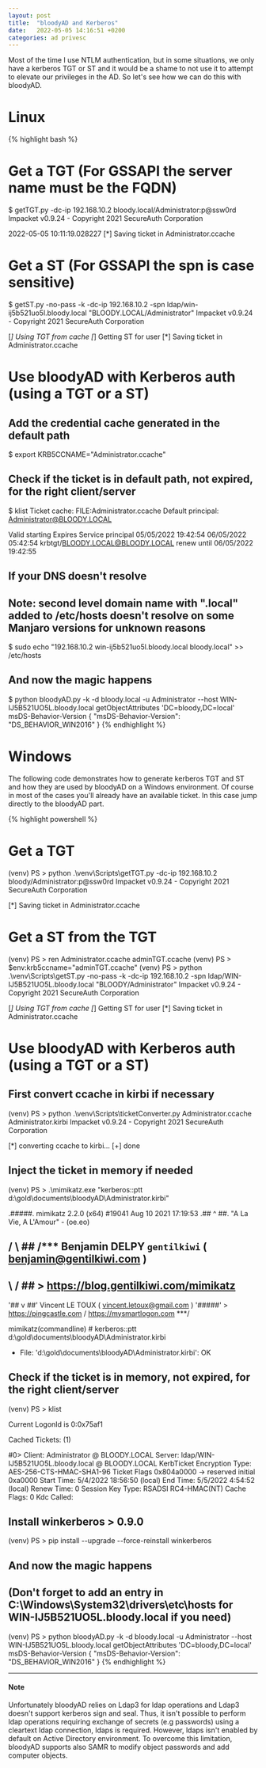 ```yaml
---
layout: post
title:  "bloodyAD and Kerberos"
date:   2022-05-05 14:16:51 +0200
categories: ad privesc
---
```

Most of the time I use NTLM authentication, but in some situations, we only have a kerberos TGT or ST and it would be a shame to not use it to attempt to elevate our privileges in the AD. So let's see how we can do this with bloodyAD.

# Linux

{% highlight bash %}
# Get a TGT (For GSSAPI the server name must be the FQDN)
$ getTGT.py -dc-ip 192.168.10.2 bloody.local/Administrator:p@ssw0rd
Impacket v0.9.24 - Copyright 2021 SecureAuth Corporation

2022-05-05 10:11:19.028227
[*] Saving ticket in Administrator.ccache

# Get a ST (For GSSAPI the spn is case sensitive)
$ getST.py -no-pass -k -dc-ip 192.168.10.2 -spn ldap/win-ij5b521uo5l.bloody.local "BLOODY.LOCAL/Administrator"
Impacket v0.9.24 - Copyright 2021 SecureAuth Corporation

[*] Using TGT from cache
[*] Getting ST for user
[*] Saving ticket in Administrator.ccache

# Use bloodyAD with Kerberos auth (using a TGT or a ST)
## Add the credential cache generated in the default path
$ export KRB5CCNAME="Administrator.ccache"

## Check if the ticket is in default path, not expired, for the right client/server
$ klist
Ticket cache: FILE:Administrator.ccache
Default principal: Administrator@BLOODY.LOCAL

Valid starting       Expires              Service principal
05/05/2022 19:42:54  06/05/2022 05:42:54  krbtgt/BLOODY.LOCAL@BLOODY.LOCAL
	renew until 06/05/2022 19:42:55

## If your DNS doesn't resolve
## Note: second level domain name with ".local" added to /etc/hosts doesn't resolve on some Manjaro versions for unknown reasons
$ sudo echo "192.168.10.2 win-ij5b521uo5l.bloody.local bloody.local" >> /etc/hosts

## And now the magic happens
$ python bloodyAD.py -k -d bloody.local -u Administrator --host WIN-IJ5B521UO5L.bloody.local getObjectAttributes  'DC=bloody,DC=local' msDS-Behavior-Version
{
    "msDS-Behavior-Version": "DS_BEHAVIOR_WIN2016"
}
{% endhighlight %}

# Windows
The following code demonstrates how to generate kerberos TGT and ST and how they are used by bloodyAD on a Windows environment. Of course in most of the cases you'll already have an available ticket. In this case jump directly to the bloodyAD part.

{% highlight powershell %}
# Get a TGT
(venv) PS > python .\venv\Scripts\getTGT.py -dc-ip 192.168.10.2 bloody/Administrator:p@ssw0rd
Impacket v0.9.24 - Copyright 2021 SecureAuth Corporation

[*] Saving ticket in Administrator.ccache

# Get a ST from the TGT
(venv) PS > ren Administrator.ccache adminTGT.ccache
(venv) PS > $env:krb5ccname="adminTGT.ccache"
(venv) PS > python .\venv\Scripts\getST.py -no-pass -k -dc-ip 192.168.10.2 -spn ldap/WIN-IJ5B521UO5L.bloody.local "BLOODY/Administrator" 
Impacket v0.9.24 - Copyright 2021 SecureAuth Corporation

[*] Using TGT from cache
[*] Getting ST for user
[*] Saving ticket in Administrator.ccache

# Use bloodyAD with Kerberos auth (using a TGT or a ST)
## First convert ccache in kirbi if necessary
(venv) PS > python .\venv\Scripts\ticketConverter.py Administrator.ccache Administrator.kirbi
Impacket v0.9.24 - Copyright 2021 SecureAuth Corporation

[*] converting ccache to kirbi...
[+] done

## Inject the ticket in memory if needed
(venv) PS > .\mimikatz.exe "kerberos::ptt d:\gold\documents\bloodyAD\Administrator.kirbi"

  .#####.   mimikatz 2.2.0 (x64) #19041 Aug 10 2021 17:19:53
 .## ^ ##.  "A La Vie, A L'Amour" - (oe.eo)
 ## / \ ##  /*** Benjamin DELPY `gentilkiwi` ( benjamin@gentilkiwi.com )
 ## \ / ##       > https://blog.gentilkiwi.com/mimikatz
 '## v ##'       Vincent LE TOUX             ( vincent.letoux@gmail.com )
  '#####'        > https://pingcastle.com / https://mysmartlogon.com ***/

mimikatz(commandline) # kerberos::ptt d:\gold\documents\bloodyAD\Administrator.kirbi

* File: 'd:\gold\documents\bloodyAD\Administrator.kirbi': OK

## Check if the ticket is in memory, not expired, for the right client/server
(venv) PS > klist

Current LogonId is 0:0x75af1

Cached Tickets: (1)

#0>     Client: Administrator @ BLOODY.LOCAL
        Server: ldap/WIN-IJ5B521UO5L.bloody.local @ BLOODY.LOCAL
        KerbTicket Encryption Type: AES-256-CTS-HMAC-SHA1-96
        Ticket Flags 0x804a0000 -> reserved initial 0xa0000
        Start Time: 5/4/2022 18:56:50 (local)
        End Time:   5/5/2022 4:54:52 (local)
        Renew Time: 0
        Session Key Type: RSADSI RC4-HMAC(NT)
        Cache Flags: 0
        Kdc Called:

## Install winkerberos > 0.9.0
(venv) PS > pip install --upgrade --force-reinstall winkerberos

## And now the magic happens
## (Don't forget to add an entry in C:\Windows\System32\drivers\etc\hosts for WIN-IJ5B521UO5L.bloody.local if you need)
(venv) PS > python bloodyAD.py -k -d bloody.local -u Administrator --host WIN-IJ5B521UO5L.bloody.local getObjectAttributes 'DC=bloody,DC=local' msDS-Behavior-Version
{
    "msDS-Behavior-Version": "DS_BEHAVIOR_WIN2016"
}
{% endhighlight %}

* * *
#### Note
Unfortunately bloodyAD relies on Ldap3 for ldap operations and Ldap3 doesn't support kerberos sign and seal. Thus, it isn't possible to perform ldap operations requiring exchange of secrets (e.g passwords) using a cleartext ldap connection, ldaps is required. However, ldaps isn't enabled by default on Active Directory environment.
To overcome this limitation, bloodyAD supports also SAMR to modify object passwords and add computer objects.
